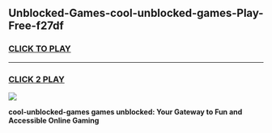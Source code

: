 
## Unblocked-Games-cool-unblocked-games-Play-Free-f27df
<h3>
<a href="https://premium76.site?title=cool-unblocked-games&ref=10A">CLICK TO PLAY</a></h3>
<hr>

<h3>
<a href="https://premium76.site?title=cool-unblocked-games&ref=10A">CLICK 2 PLAY</a>
  
</h3>

<a href="https://premium76.site?title=cool-unblocked-games&ref=10A"><img src="https://clearcache.store/games.png"></a>


**cool-unblocked-games games unblocked: Your Gateway to Fun and Accessible Online Gaming**
